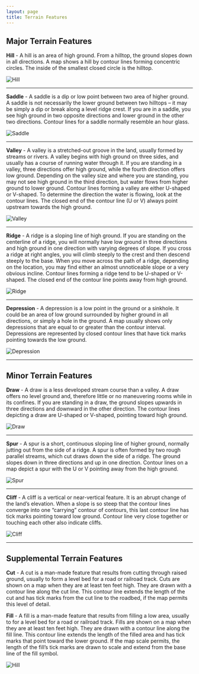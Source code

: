 ```yaml
---
layout: page
title: Terrain Features
---
```


## Major Terrain Features

**Hill** -  A hill is an area of high ground.  From a hilltop, the ground slopes down in all directions.  A map shows a hill by contour lines forming concentric circles.  The inside of the smallest closed circle is the hilltop.

![Hill]({{site.baseurl}}/public/hill.gif)

-----

**Saddle** - A saddle is a dip or low point between two area of higher ground.  A saddle is not necessarily the lower ground between two hilltops – it may be simply a dip or break along a level ridge crest.  If you are in a saddle, you see high ground in two opposite directions and lower ground in the other two directions.  Contour lines for a saddle normally resemble an hour glass.

![Saddle]({{site.baseurl}}/public/saddle.gif)

-----

**Valley** - A valley is a stretched-out groove in the land, usually formed by streams or rivers.  A valley begins with high ground on three sides, and usually has a course of running water through it.  If you are standing in a valley, three directions offer high ground, while the fourth direction offers low ground.  Depending on the valley size and where you are standing, you may not see high ground in the third direction, but water flows from higher ground to lower ground.  Contour lines forming a valley are either U-shaped or V-shaped.  To determine the direction the water is flowing, look at the contour lines.  The closed end of the contour line (U or V) always point upstream towards the high ground.

![Valley]({{site.baseurl}}/public/valley.gif)

-----

**Ridge** - A ridge is a sloping line of high ground.  If you are standing on the centerline of a ridge, you will normally have low ground in three directions and high ground in one direction with varying degrees of slope.  If you cross a ridge at right angles, you will climb steeply to the crest and then descend steeply to the base.  When you move across the path of a ridge, depending on the location, you may find either an almost unnoticeable slope or a very obvious incline.  Contour lines forming a ridge tend to be U-shaped or V-shaped.  The closed end of the contour line points away from high ground.

![Ridge]({{site.baseurl}}/public/ridge.gif)

-----

**Depression** - A depression is a low point in the ground or a sinkhole.  It could be an area of low ground surrounded by higher ground in all directions, or simply a hole in the ground.  A map usually shows only depressions that are equal to or greater than the contour interval.  Depressions are represented by closed contour lines that have tick marks pointing towards the low ground.

![Depression]({{site.baseurl}}/public/depression.gif)

-----

## Minor Terrain Features

**Draw** - A draw is a less developed stream course than a valley.  A draw offers no level ground and, therefore little or no maneuvering rooms while in its confines.  If you are standing in a draw, the ground slopes upwards in three directions and downward in the other direction.  The contour lines depicting a draw are U-shaped or V-shaped, pointing toward high ground.

![Draw]({{site.baseurl}}/public/draw.gif)

-----

**Spur** - A spur is a short, continuous sloping line of higher ground, normally jutting out from the side of a ridge.  A spur is often formed by two rough parallel streams, which cut draws down the side of a ridge.  The ground slopes down in three directions and up in one direction.  Contour lines on a map depict a spur with the U or V pointing away from the high ground.

![Spur]({{site.baseurl}}/public/spur.gif)

-----

**Cliff** - A cliff is a vertical or near-vertical feature.  It is an abrupt change of the land’s elevation.  When a slope is so steep that the contour lines converge into one “carrying” contour of contours, this last contour line has tick marks pointing toward low ground.  Contour line very close together or touching each other also indicate cliffs.

![Cliff]({{site.baseurl}}/public/cliff.gif)

-----

## Supplemental Terrain Features

**Cut** - A cut is a man-made feature that results from cutting through raised ground, usually to form a level bed for a road or railroad track.  Cuts are shown on a map when they are at least ten feet high.  They are drawn with a contour line along the cut line.  This contour line extends the length of the cut and has tick marks from the cut line to the roadbed, if the map permits this level of detail.

**Fill** - A fill is a man-made feature that results from filling a low area, usually to for a level bed for a road or railroad track.  Fills are shown on a map when they are at least ten feet high.  They are drawn with a contour line along the fill line.  This contour line extends the length of the filled area and has tick marks that point toward the lower ground.  If the map scale permits, the length of the fill’s tick marks are drawn to scale and extend from the base line of the fill symbol.

![Hill]({{site.baseurl}}/public/cut-fill.gif)
